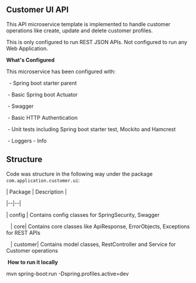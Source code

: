 ## Customer UI API 

This API microservice template is implemented to handle customer operations like create, update and delete customer profiles.  

This is only configured to run REST JSON APIs. Not configured to run any Web Application.  

**What's Configured**  

This microservice has been configured with:  

  - Spring boot starter parent  

 - Basic Spring boot Actuator  

 - Swagger  

 - Basic HTTP Authentication 

 - Unit tests including Spring boot starter test, Mockito and Hamcrest  

 - Loggers - Info

## Structure

Code was structure in the following way under the package `com.application.customer.ui`:

| Package | Description |

|--|--|

| config | Contains config classes for SpringSecurity, Swagger

   | core| Contains core classes like ApiResponse, ErrorObjects, Exceptions for REST APIs

   | customer| Contains model classes, RestController and Service for Customer operations

 **How to run it locally**

mvn spring-boot:run -Dspring.profiles.active=dev